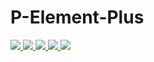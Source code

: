 # P-Element-Plus
<a href="https://github.com/vuejs/vue">
    <img src="https://img.shields.io/static/v1?label=vue&message=3.3&color=pink"/>
 </a><a href="https://github.com/ElemeFE/element">
    <img src="https://img.shields.io/static/v1?label=TypeScript&message=5.1.6&color=pink"/> 
</a><a href="https://github.com/ElemeFE/element">
    <img src="https://img.shields.io/static/v1?label=nodejs&message=18.16.0&color=pink"/> 
</a><a href="https://github.com/ElemeFE/element">
    <img src="https://img.shields.io/static/v1?label=vue-cli&message=5.0.8&color=pink"/> 
</a><a href="https://github.com/postcss/postcss">
    <img src="https://img.shields.io/static/v1?label=postcss&message=8.4.29&color=pink"/> 
</a>

